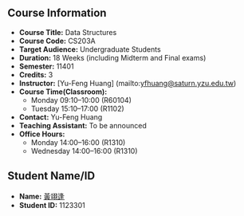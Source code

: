 ## Course Information

- **Course Title:** Data Structures
- **Course Code:** CS203A
- **Target Audience:** Undergraduate Students
- **Duration:** 18 Weeks (including Midterm and Final exams)
- **Semester:** 11401
- **Credits:** 3
- **Instructor:** [Yu-Feng Huang] (mailto:yfhuang@saturn.yzu.edu.tw) 
- **Course Time(Classroom):**
  - Monday 09:10–10:00 (R60104)
  - Tuesday 15:10–17:00 (R1102)
- **Contact:** Yu-Feng Huang
- **Teaching Assistant:** To be announced
- **Office Hours:**
  - Monday 14:00–16:00 (R1310)
  - Wednesday 14:00–16:00 (R1310)


## Student Name/ID

 - **Name:** [黃翊逢](https://blup712019.github.io/)
 - **Student ID:** 1123301
